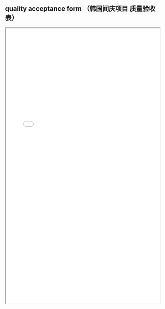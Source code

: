 ## quality acceptance form （韩国闻庆项目  质量验收表）
<div>
<iframe src="./res/韩国闻庆项目案例/quality acceptance form （韩国闻庆项目  质量验收表）.pdf" width="100%" height="900px" >
</iframe>
</div>